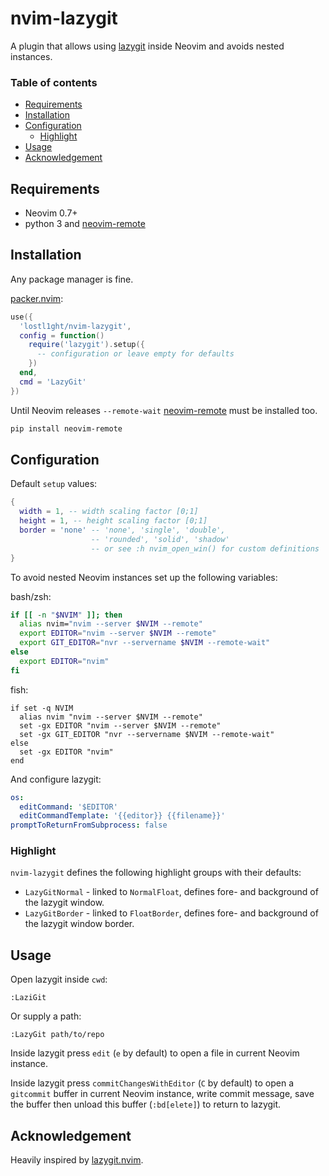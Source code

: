 # nvim-lazygit

A plugin that allows using [lazygit](https://github.com/jesseduffield/lazygit) inside Neovim
and avoids nested instances.

### Table of contents
* [Requirements](#requirements)
* [Installation](#installation)
* [Configuration](#configuration)
    * [Highlight](#highlight)
* [Usage](#usage)
* [Acknowledgement](#acknowledgement)

## Requirements

* Neovim 0.7+
* python 3 and [neovim-remote](https://github.com/mhinz/neovim-remote)

## Installation

Any package manager is fine.

[packer.nvim](https://github.com/wbthomason/packer.nvim):

```lua
use({
  'lostl1ght/nvim-lazygit',
  config = function()
    require('lazygit').setup({
      -- configuration or leave empty for defaults
    })
  end,
  cmd = 'LazyGit'
})
```

Until Neovim releases `--remote-wait` [neovim-remote](https://github.com/mhinz/neovim-remote)
must be installed too.

```bash
pip install neovim-remote

```

## Configuration

Default `setup` values:

```lua
{
  width = 1, -- width scaling factor [0;1]
  height = 1, -- height scaling factor [0;1]
  border = 'none' -- 'none', 'single', 'double',
                  -- 'rounded', 'solid', 'shadow'
                  -- or see :h nvim_open_win() for custom definitions
}
```

To avoid nested Neovim instances set up the following variables:

bash/zsh:
```bash
if [[ -n "$NVIM" ]]; then
  alias nvim="nvim --server $NVIM --remote"
  export EDITOR="nvim --server $NVIM --remote"
  export GIT_EDITOR="nvr --servername $NVIM --remote-wait"
else
  export EDITOR="nvim"
fi
```

fish:
```fish
if set -q NVIM
  alias nvim "nvim --server $NVIM --remote"
  set -gx EDITOR "nvim --server $NVIM --remote"
  set -gx GIT_EDITOR "nvr --servername $NVIM --remote-wait"
else
  set -gx EDITOR "nvim"
end
```

And configure lazygit:
```yaml
os:
  editCommand: '$EDITOR'
  editCommandTemplate: '{{editor}} {{filename}}'
promptToReturnFromSubprocess: false
```

### Highlight

`nvim-lazygit` defines the following highlight groups with their defaults:

* `LazyGitNormal` - linked to `NormalFloat`, defines fore- and background of the lazygit window.
* `LazyGitBorder` - linked to `FloatBorder`,  defines fore- and background of the lazygit window border.

## Usage

Open lazygit inside `cwd`:
```vim
:LaziGit
```

Or supply a path:
```vim
:LazyGit path/to/repo
```

Inside lazygit press `edit` (`e` by default) to open a file in current Neovim instance.

Inside lazygit press `commitChangesWithEditor` (`C` by default) to open a `gitcommit` buffer
in current Neovim instance, write commit message, save the buffer then unload this buffer
(`:bd[elete]`) to return to lazygit.

## Acknowledgement

Heavily inspired by [lazygit.nvim](https://github.com/kdheepak/lazygit.nvim).
